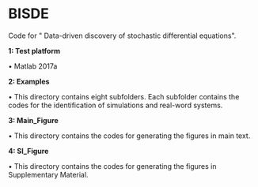 # BISDE
Code for " Data-driven discovery of stochastic differential equations".

**1:  Test platform**

•	Matlab 2017a


**2:  Examples**

•	This directory contains eight subfolders.  Each subfolder contains the codes for the identification of simulations and real-word systems. 


**3:  Main_Figure**

•	This directory contains the codes for generating the figures in main text. 


**4:  SI_Figure**

•	This directory contains the codes for generating the figures in Supplementary Material.
